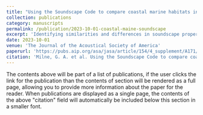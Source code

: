 ```yaml
---
title: "Using the Soundscape Code to compare coastal marine habitats in the Gulf of Maine"
collection: publications
category: manuscripts
permalink: /publication/2023-10-01-coastal-maine-soundscape
excerpt: 'Identifying similarities and differences in soundscape properties among coastal marine habitats is valuable for determining indicators of habitat composition, assessing functional connectivity among habitats, and informing management decisions regarding the soundscapes of these habitats. The “Soundscape Code,” proposed and developed by Dylan Wilford, enables rapid calculation of values for four salient soundscape properties: amplitude, impulsivity, periodicity, and dissimilarity. This enables multivariate statistical analyses to quantitatively compare soundscapes in different habitat types and geographic regions. The objective of the current work was to determine whether geographic region or habitat type accounts for more variability in coastal soundscape properties. Passive acoustic recordings were acquired in three different habitat types (sand, macroalgae, and eelgrass dominated substrates), in each of four different geographic locations along the New Hampshire/Maine coastline, to compare the soundscapes of habitats with varied biological and geophysical substrate composition. Results indicate that geographic location accounted for more variability in the soundscapes than habitat type, suggesting that habitats’ local connectivity outweighs acoustic and biological uniformity of the same habitat type over broader spatial scales. Future analyses will incorporate metagenomic data for predictive modeling of habitat composition through the combined use of passive acoustic monitoring and metabarcoding of seawater samples.'
date: 2023-10-01
venue: 'The Journal of the Acoustical Society of America'
paperurl: 'https://pubs.aip.org/asa/jasa/article/154/4_supplement/A171/2924121/Using-the-Soundscape-Code-to-compare-coastal'
citation: 'Milne, G. A. et al. Using the Soundscape Code to compare coastal marine habitats in the Gulf of Maine. The Journal of the Acoustical Society of America 154, A171 (2023) doi:10.1121/10.0023165'
---
```


The contents above will be part of a list of publications, if the user clicks the link for the publication than the contents of section will be rendered as a full page, allowing you to provide more information about the paper for the reader. When publications are displayed as a single page, the contents of the above "citation" field will automatically be included below this section in a smaller font.
